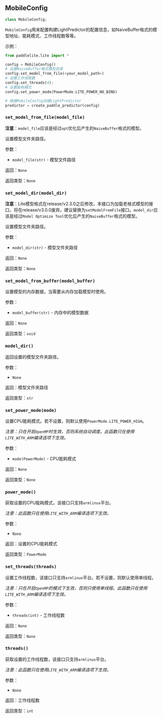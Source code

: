 ## MobileConfig

```python
class MobileConfig;
```

`MobileConfig`用来配置构建LightPredictor的配置信息，如NaiveBuffer格式的模型地址、能耗模式、工作线程数等等。

示例：

```python
from paddlelite.lite import *

config = MobileConfig()
# 设置NaiveBuffer格式模型目录
config.set_model_from_file(<your_model_path>)
# 设置工作线程数
config.set_threads(4);
# 设置能耗模式
config.set_power_mode(PowerMode.LITE_POWER_NO_BIND)

# 根据MobileConfig创建LightPredictor
predictor = create_paddle_predictor(config)
```

### `set_model_from_file(model_file)`

**注意**：`model_file`应该是经过`opt`优化后产生的`NaiveBuffer`格式的模型。

设置模型文件夹路径。

参数：

- `model_file(str)` - 模型文件路径

返回：`None`

返回类型：`None`



### `set_model_dir(model_dir)`

**注意**：Lite模型格式在release/v2.3.0之后修改，本接口为加载老格式模型的接口，将在release/v3.0.0废弃。建议替换为`setModelFromFile`接口。`model_dir`应该是经过`Model Optimize Tool`优化后产生的`NaiveBuffer`格式的模型。

设置模型文件夹路径。

参数：

- `model_dir(str)` - 模型文件夹路径

返回：`None`

返回类型：`None`



### `set_model_from_buffer(model_buffer)`

设置模型的内存数据，当需要从内存加载模型时使用。

参数：

- `model_buffer(str)` - 内存中的模型数据

返回：`None`

返回类型：`void`




### `model_dir()`

返回设置的模型文件夹路径。

参数：

- `None`

返回：模型文件夹路径

返回类型：`str`



### `set_power_mode(mode)`

设置CPU能耗模式。若不设置，则默认使用`PowerMode.LITE_POWER_HIGH`。

*注意：只在开启`OpenMP`时生效，否则系统自动调度。此函数只在使用`LITE_WITH_ARM`编译选项下生效。*

参数：

- `mode(PowerMode)` - CPU能耗模式

返回：`None`

返回类型：`None`



### `power_mode()`

获取设置的CPU能耗模式，该接口只支持`armlinux`平台。

*注意：此函数只在使用`LITE_WITH_ARM`编译选项下生效。*

参数：

- `None`

返回：设置的CPU能耗模式

返回类型：`PowerMode`



### `set_threads(threads)`

设置工作线程数，该接口只支持`armlinux`平台。若不设置，则默认使用单线程。

*注意：只在开启`OpenMP`的模式下生效，否则只使用单线程。此函数只在使用`LITE_WITH_ARM`编译选项下生效。*

参数：

- `threads(int)` - 工作线程数

返回：`None`

返回类型：`None`



### `threads()`

获取设置的工作线程数，该接口只支持`armlinux`平台。

*注意：此函数只在使用`LITE_WITH_ARM`编译选项下生效。*

参数：

- `None`

返回：工作线程数

返回类型：`int`
